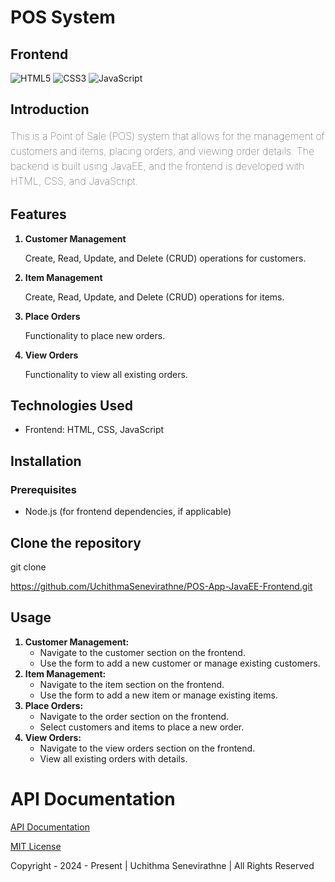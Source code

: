 <h1>POS System</h1>

<h2>Frontend</h2>

![HTML5](https://img.shields.io/badge/html5-%23E34F26.svg?style=for-the-badge&logo=html5&logoColor=white)
![CSS3](https://img.shields.io/badge/css3-%231572B6.svg?style=for-the-badge&logo=css3&logoColor=white)
![JavaScript](https://img.shields.io/badge/javascript-%23323330.svg?style=for-the-badge&logo=javascript&logoColor=%23F7DF1E)

<h2>Introduction</h2>
<p style="font-size: 16px; font-weight: 100; line-height: 1.5">This is a Point of Sale (POS) system that allows for the
management of customers and items, placing orders, and viewing order details. The backend is built
using JavaEE, and the frontend is developed with HTML, CSS, and JavaScript.</p>

<h2>Features</h2>
<ol>
    <li style="font-weight: bold; margin-bottom: 10px">
        Customer Management 
            <p style="font-weight: lighter">Create, Read, Update, and Delete (CRUD) operations for customers.</p>
    </li>
    <li style="font-weight: bold; margin-bottom: 10px">
        Item Management
            <p style="font-weight: lighter">Create, Read, Update, and Delete (CRUD) operations for items.</p>
    </li>
    <li style="font-weight: bold; margin-bottom: 10px">
        Place Orders
            <p style="font-weight: lighter">Functionality to place new orders.</p>
    </li>
    <li style="font-weight: bold; margin-bottom: 10px">
        View Orders
            <p style="font-weight: lighter">Functionality to view all existing orders.</p>
    </li>
</ol>

<h2>Technologies Used</h2>
<ul>
    <li>Frontend: HTML, CSS, JavaScript</li>
</ul>

<h2>Installation</h2>
<h3>Prerequisites</h3>
<ul>
    <li>Node.js (for frontend dependencies, if applicable)</li>
</ul>

<h2>Clone the repository</h2>
<p>git clone </P><a href="https://github.com/UchithmaSenevirathne/POS-App-JavaEE-Frontend.git">https://github.com/UchithmaSenevirathne/POS-App-JavaEE-Frontend.git</a></p>

<h2>Usage</h2>
<ol style="font-weight: bold">
    <li>Customer Management:
        <ul style="font-weight: lighter">
            <li>Navigate to the customer section on the frontend.</li>
            <li>Use the form to add a new customer or manage existing customers.</li>
        </ul>
    </li>
    <li>Item Management:
        <ul style="font-weight: lighter">
            <li>Navigate to the item section on the frontend.</li>
            <li>Use the form to add a new item or manage existing items.</li>
        </ul>
    </li>
    <li>Place Orders:
        <ul style="font-weight: lighter">
            <li>Navigate to the order section on the frontend.</li>
            <li>Select customers and items to place a new order.</li>
        </ul>
    </li>
    <li>View Orders:
        <ul style="font-weight: lighter">
            <li>Navigate to the view orders section on the frontend.</li>
            <li>View all existing orders with details.</li>
        </ul>
    </li>
</ol>

<h1>API Documentation</h1>
<a href="https://documenter.getpostman.com/view/35385637/2sA3s1mqs3">API Documentation</a>

<a href="https://github.com/UchithmaSenevirathne/POS-App-JavaEE-Frontend/blob/main/MIT%20License.md">MIT License</a>


<p>Copyright - 2024 - Present | Uchithma Senevirathne | All Rights Reserved</p>